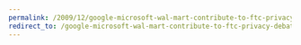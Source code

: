 ```yaml
---
permalink: /2009/12/google-microsoft-wal-mart-contribute-to-ftc-privacy-debate/
redirect_to: /google-microsoft-wal-mart-contribute-to-ftc-privacy-debate/
---
```

